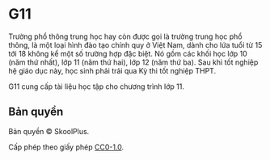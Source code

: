 # G11

Trường phổ thông trung học hay còn được gọi là trường trung học phổ thông, là một loại hình đào tạo chính quy ở Việt Nam, dành cho lứa tuổi từ 15 tới 18 không kể một số trường hợp đặc biệt. Nó gồm các khối học lớp 10 (năm thứ nhất), lớp 11 (năm thứ hai), lớp 12 (năm thứ ba). Sau khi tốt nghiệp hệ giáo dục này, học sinh phải trải qua Kỳ thi tốt nghiệp THPT.

G11 cung cấp tài liệu học tập cho chương trình lớp 11.

## Bản quyền
Bản quyền &copy; SkoolPlus.

Cấp phép theo giấy phép [CC0-1.0](LICENSE).
